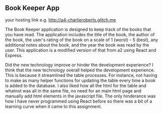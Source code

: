 ## Book Keeper App

your hosting link e.g. http://a4-charlieroberts.glitch.me

The Book Keeper application is designed to keep track of the books that you have read. The application includes the title of the book, the author of the book, the user's rating of the book on a scale of 1 (worst) - 5 (best), any additional notes about the book, and the year the book was read by the user. This application is a modified version of that from a2 using React and Express. 

Did the new technology improve or hinder the development experience?
I think that the new technology overall helped the development experience. This is because it streamlined the table processes. For instance, not having to make as many helper functions for updating the table every time a book is added to the database. I also liked how all the html for the table and whatnot was all in the same file, no need for an main html page and manually add html elements in the javascript file. The only hinderance was how I have never programmed using React before so there was a bit of a learning curve when it came to this assignment.
